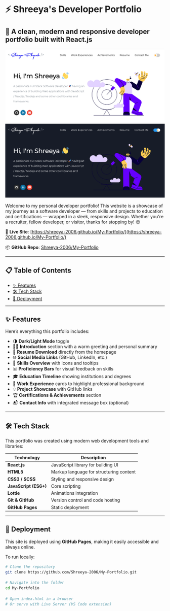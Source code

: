 # ⚡ Shreeya's Developer Portfolio

## 💫 A clean, modern and responsive developer portfolio built with React.js

<p align="center">
  <kbd>
    <img src="https://github.com/Shreeya-2006/My-Portfolio/blob/main/portfolio_lightmode.png" alt="Portfolio Demo(Light Mode)" />
    <img src="https://github.com/Shreeya-2006/My-Portfolio/blob/main/portfolio_darkmode.png" alt="Portfolio Demo(Light Mode)" />
  </kbd>
</p>

Welcome to my personal developer portfolio! This website is a showcase of my journey as a software developer — from skills and projects to education and certifications — wrapped in a sleek, responsive design. Whether you're a recruiter, fellow developer, or visitor, thanks for stopping by! 😊

🔗 **Live Site**: [https://shreeya-2006.github.io/My-Portfolio/](https://shreeya-2006.github.io/My-Portfolio/)

📦 **GitHub Repo**: [Shreeya-2006/My-Portfolio](https://github.com/Shreeya-2006/My-Portfolio)

---

## 📋 Table of Contents

- [✨ Features](#-features)
- [🛠️ Tech Stack](#️-tech-stack)
- [🚀 Deployment](#-deployment)

---

## ✨ Features

Here’s everything this portfolio includes:

- 🌗 **Dark/Light Mode** toggle
- 👩‍💻 **Introduction** section with a warm greeting and personal summary
- 📄 **Resume Download** directly from the homepage
- 🌐 **Social Media Links** (GitHub, LinkedIn, etc.)
- 🧠 **Skills Overview** with icons and tooltips
- 📊 **Proficiency Bars** for visual feedback on skills
- 🎓 **Education Timeline** showing institutions and degrees
- 💼 **Work Experience** cards to highlight professional background
- 💡 **Project Showcase** with GitHub links
- 🏆 **Certifications & Achievements** section
- 📬 **Contact Info** with integrated message box (optional)

---

## 🛠️ Tech Stack

This portfolio was created using modern web development tools and libraries:

| Technology            | Description                             |
| --------------------- | --------------------------------------- |
| **React.js**          | JavaScript library for building UI      |
| **HTML5**             | Markup language for structuring content |
| **CSS3 / SCSS**       | Styling and responsive design           |
| **JavaScript (ES6+)** | Core scripting                          |
| **Lottie**            | Animations integration                  |
| **Git & GitHub**      | Version control and code hosting        |
| **GitHub Pages**      | Static deployment                       |

---

## 🚀 Deployment

This site is deployed using **GitHub Pages**, making it easily accessible and always online.

To run locally:

```bash
# Clone the repository
git clone https://github.com/Shreeya-2006/My-Portfolio.git

# Navigate into the folder
cd My-Portfolio

# Open index.html in a browser
# Or serve with Live Server (VS Code extension)
```
